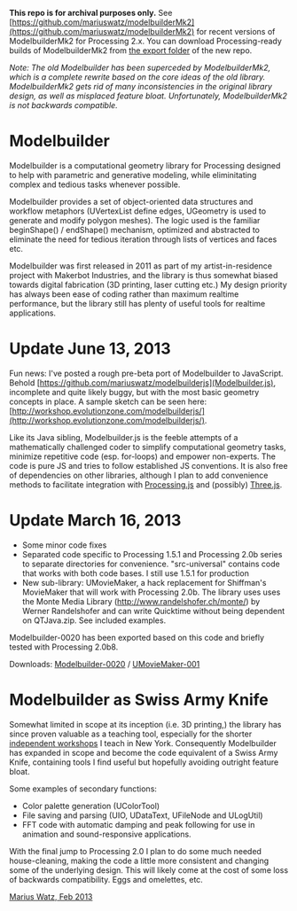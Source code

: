 **This repo is for archival purposes only.** See [https://github.com/mariuswatz/modelbuilderMk2](https://github.com/mariuswatz/modelbuilderMk2) for recent versions of ModelbuilderMk2 for Processing 2.x. You can download Processing-ready builds of ModelbuilderMk2 from [the export folder](https://github.com/mariuswatz/modelbuilderMk2/tree/master/export) of the new repo.


_Note: The old Modelbuilder has been superceded by ModelbuilderMk2, which is a complete rewrite based on the core ideas of the old library. ModelbuilderMk2 gets rid of many inconsistencies in the original library design, as well as misplaced feature bloat. Unfortunately, ModelbuilderMk2 is not backwards compatible._ 




Modelbuilder
============

Modelbuilder is a computational geometry library for Processing designed to help with parametric and generative modeling, while eliminitating complex and tedious tasks whenever possible. 

Modelbuilder provides a set of object-oriented data structures and workflow metaphors (UVertexList define edges, UGeometry is used to generate and modify polygon meshes). The logic used is the familiar beginShape() / endShape() mechanism, optimized and abstracted to eliminate the need for tedious iteration through lists of vertices and faces etc.  

Modelbuilder was first released in 2011 as part of my artist-in-residence project with Makerbot Industries, and the library is thus somewhat biased towards digital fabrication (3D printing, laser cutting etc.) My design priority has always been ease of coding rather than maximum realtime performance, but the library still has plenty of useful tools for realtime applications. 

Update June 13, 2013
======================

Fun news: I've posted a rough pre-beta port of Modelbuilder to JavaScript. Behold [https://github.com/mariuswatz/modelbuilderjs](Modelbuilder.js), incomplete and quite likely buggy, but with the most basic geometry concepts in place. A sample sketch can be seen here: [http://workshop.evolutionzone.com/modelbuilderjs/](http://workshop.evolutionzone.com/modelbuilderjs/).

Like its Java sibling, Modelbuilder.js is the feeble attempts of a mathematically challenged coder to simplify computational geometry tasks, minimize repetitive code (esp. for-loops) and empower non-experts. The code is pure JS and tries to follow established JS conventions. It is also free of dependencies on other libraries, although I plan to add convenience methods to facilitate integration with [Processing.js](http://processingjs.org/) and (possibly) [Three.js](http://threejs.org/).

Update March 16, 2013
======================

- Some minor code fixes
- Separated code specific to Processing 1.5.1 and Processing 2.0b series to separate directories for convenience. "src-universal" contains code that works with both code bases. I still use
1.5.1 for production
- New sub-library: UMovieMaker, a hack replacement for Shiffman's MovieMaker that will work with Processing 2.0b. The library uses uses the Monte Media Library (http://www.randelshofer.ch/monte/) by Werner Randelshofer and can write Quicktime without being dependent on QTJava.zip. See included examples.

Modelbuilder-0020 has been exported based on this code and briefly tested with Processing 2.0b8. 

Downloads: [Modelbuilder-0020](http://workshop.evolutionzone.com/codedist/Modelbuilder0020-2.0b8.zip) / 
[UMovieMaker-001](http://workshop.evolutionzone.com/codedist/UMovieMaker-001.zip)


Modelbuilder as Swiss Army Knife
======================
Somewhat limited in scope at its inception (i.e. 3D printing,) the library has since proven valuable as a teaching tool, especially for the shorter [independent workshops](http://workshop.evolutionzone.com/workshops-in-new-york/) I teach in New York. Consequently Modelbuilder has expanded in scope and become the code equivalent of a Swiss Army Knife, containing tools I find useful but hopefully avoiding outright feature bloat.

Some examples of secondary functions:

- Color palette generation (UColorTool)
- File saving and parsing (UIO, UDataText, UFileNode and ULogUtil)
- FFT code with automatic damping and peak following for use in animation and sound-responsive applications.

With the final jump to Processing 2.0 I plan to do some much needed house-cleaning, making the code a little more consistent and changing some of the underlying design. This will likely come at the cost of some loss of backwards compatibility. Eggs and omelettes, etc.

[Marius Watz, Feb 2013](http://www.mariuswatz.com/)
